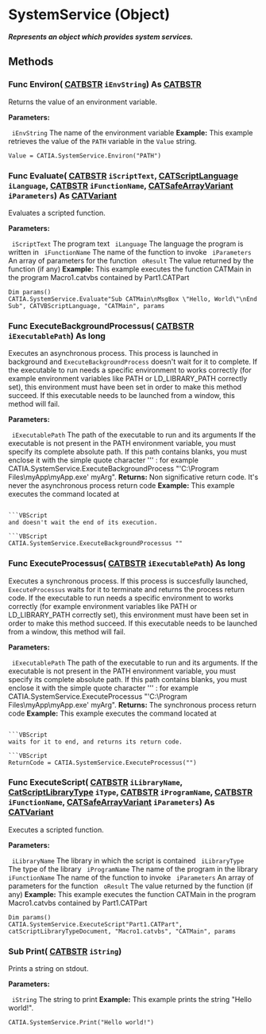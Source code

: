 # SystemService (Object)

**_Represents an object which provides system services._**

## Methods

### Func **Environ**( [CATBSTR](../System/typedef_CATBSTR_8129.md)  `iEnvString`) As [CATBSTR](../System/typedef_CATBSTR_8129.md)

Returns the value of an environment variable.

**Parameters:**

` iEnvString`      The name of the environment variable  **Example:**      This example retrieves the value of the `PATH` variable in the `Value` string.

```VBScript
Value = CATIA.SystemService.Environ("PATH")

```

### Func **Evaluate**( [CATBSTR](../System/typedef_CATBSTR_8129.md)  `iScriptText`,  [CATScriptLanguage](../System/enum_CATScriptLanguage_59191.md)  `iLanguage`,  [CATBSTR](../System/typedef_CATBSTR_8129.md)  `iFunctionName`,  [CATSafeArrayVariant](../System/typedef_CATSafeArrayVariant_73843.md)  `iParameters`) As [CATVariant](../System/typedef_CATVariant_20656.md)

Evaluates a scripted function.

**Parameters:**

` iScriptText`      The program text
` iLanguage`      The language the program is written in
` iFunctionName`      The name of the function to invoke
` iParameters`      An array of parameters for the function
` oResult`      The value returned by the function (if any)  **Example:**      This example executes the function CATMain in the program Macro1.catvbs contained by Part1.CATPart

```VBScript
Dim params()
CATIA.SystemService.Evaluate"Sub CATMain\nMsgBox \"Hello, World\"\nEnd Sub", CATVBScriptLanguage, "CATMain", params

```

### Func **ExecuteBackgroundProcessus**( [CATBSTR](../System/typedef_CATBSTR_8129.md)  `iExecutablePath`) As long

Executes an asynchronous process. This process is launched in background and `ExecuteBackgroundProcess` doesn't wait for it to complete. If the executable to run needs a specific environment to works correctly (for example environment variables like PATH or LD_LIBRARY_PATH correctly set), this environment must have been set in order to make this method succeed. If this executable needs to be launched from a window, this method will fail.

**Parameters:**

` iExecutablePath`      The path of the executable to run and its arguments If the executable is not present in the PATH environment variable, you must specify its complete absolute path. If this path contains blanks, you must enclose it with the simple quote character ''' : for example CATIA.SystemService.ExecuteBackgroundProcess "'C:\Program Files\myApp\myApp.exe' myArg".
**Returns:**      Non significative return code. It's never the asynchronous process return code  **Example:**      This example executes the command located at
```

```VBScript
and doesn't wait the end of its execution.

```VBScript
CATIA.SystemService.ExecuteBackgroundProcessus ""

```

### Func **ExecuteProcessus**( [CATBSTR](../System/typedef_CATBSTR_8129.md)  `iExecutablePath`) As long

Executes a synchronous process. If this process is succesfully launched, `ExecuteProcessus` waits for it to terminate and returns the process return code. If the executable to run needs a specific environment to works correctly (for example environment variables like PATH or LD_LIBRARY_PATH correctly set), this environment must have been set in order to make this method succeed. If this executable needs to be launched from a window, this method will fail.

**Parameters:**

` iExecutablePath`      The path of the executable to run and its arguments. If the executable is not present in the PATH environment variable, you must specify its complete absolute path. If this path contains blanks, you must enclose it with the simple quote character ''' : for example CATIA.SystemService.ExecuteProcessus "'C:\Program Files\myApp\myApp.exe' myArg".
**Returns:**      The synchronous process return code  **Example:**      This example executes the command located at
```

```VBScript
waits for it to end, and returns its return code.

```VBScript
ReturnCode = CATIA.SystemService.ExecuteProcessus("")

```

### Func **ExecuteScript**( [CATBSTR](../System/typedef_CATBSTR_8129.md)  `iLibraryName`,  [CatScriptLibraryType](../System/enum_CatScriptLibraryType_85292.md)  `iType`,  [CATBSTR](../System/typedef_CATBSTR_8129.md)  `iProgramName`,  [CATBSTR](../System/typedef_CATBSTR_8129.md)  `iFunctionName`,  [CATSafeArrayVariant](../System/typedef_CATSafeArrayVariant_73843.md)  `iParameters`) As [CATVariant](../System/typedef_CATVariant_20656.md)

Executes a scripted function.

**Parameters:**

` iLibraryName`      The library in which the script is contained
` iLibraryType`      The type of the library
` iProgramName`      The name of the program in the library
` iFunctionName`      The name of the function to invoke
` iParameters`      An array of parameters for the function
` oResult`      The value returned by the function (if any)  **Example:**      This example executes the function CATMain in the program Macro1.catvbs contained by Part1.CATPart

```VBScript
Dim params()
CATIA.SystemService.ExecuteScript"Part1.CATPart", catScriptLibraryTypeDocument, "Macro1.catvbs", "CATMain", params

```

### Sub **Print**( [CATBSTR](../System/typedef_CATBSTR_8129.md)  `iString`)

Prints a string on stdout.

**Parameters:**

` iString`      The string to print  **Example:**      This example prints the string "Hello world!".

```VBScript
CATIA.SystemService.Print("Hello world!")

```